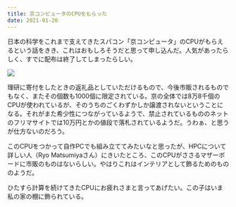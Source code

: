 ```yaml
---
title: 京コンピュータのCPUをもらった
date: 2021-01-26
---
```


日本の科学をこれまで支えてきたスパコン「京コンピュータ」のCPUがもらえるという話をきき、これはおもしろそうだと思って申し込んだ。人気があったらしく、すでに配布は終了してしまったらしい。

![](https://photos.smugmug.com/photos/i-XVVmJCT/0/f5df5c81/X2/i-XVVmJCT-X2.jpg)

理研に寄付をしたときの返礼品としていただけるもので、今後市販されるものでもなく、またその個数も1000個に限定されている。京の全体では8万8千個のCPUが使われているが、そのうちのごくわずかしか譲渡されないということになる。それがまた希少性につながっているようで、禁止されているもののネットのフリマサイトでは10万円とかの値段で落札されているようだ。うわぁ、と思うが仕方ないのだろう。

このCPUをつかって自作PCでも組み立ててみたいなと思ったが、HPCについて詳しい人（Ryo Matsumiyaさん）にきいたところ、このCPUがささるマザーボードに市販のものはないらしい。やはりこれはインテリアとして飾るためのもののようだ。

ひたすら計算を続けてきたCPUにお疲れさまと言ってあげたい。この子はいま私の家の棚に飾られている。
